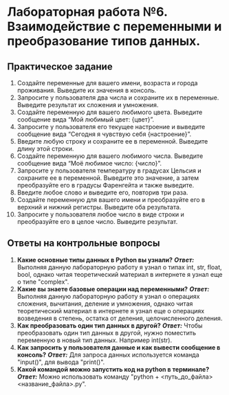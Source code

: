 # Лабораторная работа №6. Взаимодействие с переменными и преобразование типов данных.

## Практическое задание
1. Создайте переменные для вашего имени, возраста и города проживания. Выведите их значения в консоль.
2. Запросите у пользователя два числа и сохраните их в переменные. Выведите результат их сложения и умножения.
3. Создайте переменную для вашего любимого цвета. Выведите сообщение вида “Мой любимый цвет: {цвет}”.
4. Запросите у пользователя его текущее настроение и выведите сообщение вида “Сегодня я чувствую себя {настроение}”.
5. Введите любую строку и сохраните ее в переменной. Выведите длину этой строки.
6. Создайте переменную для вашего любимого числа. Выведите сообщение вида “Моё любимое число: {число}”.
7. Запросите у пользователя температуру в градусах Цельсия и сохраните ее в переменной. Выведите это значение, а затем преобразуйте его в градусы Фаренгейта и также выведите.
8. Введите любое слово и выведите его, повторив три раза.
9. Создайте переменную для вашего имени и преобразуйте его в верхний и нижний регистры. Выведите оба результата.
10. Запросите у пользователя любое число в виде строки и преобразуйте его в целое число. Выведите результат.

## Ответы на контрольные вопросы
1. **Какие основные типы данных в Python вы узнали?**
***Ответ:*** Выполняя данную лабораторную работу я узнал о типах int, str, float, bool, однако читая теоретический материал в интернете я узнал еще о типе "complex".
2. **Какие вы знаете базовые операции над переменными?**
***Ответ:*** Выполняя данную лабораторную работу я узнал о операциях сложения, вычитания, деление и умножения, однако читая теоретический материал в интернете я узнал еще о операциях возведения в степень, остатка от деления, целочисленного деления.
3. **Как преобразовать один тип данных в другой?**
***Ответ:*** Чтобы преобразовать один тип данных в другой, нужно поместить переменную в новый тип данных. Например int(str).
4. **Как запросить у пользователя данные и как вывести сообщение в консоль?**
***Ответ:*** Для запроса данных используется команда "input()", для вывода "print()".
5. **Какой командой можно запустить код на python в терминале?**
***Ответ:*** Можно использовать команду "python + <путь_до_файла>\<название_файла>.py".
